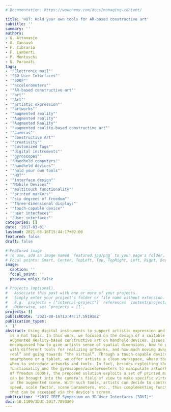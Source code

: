 ```yaml
---
# Documentation: https://wowchemy.com/docs/managing-content/

title: 'HOT: Hold your own tools for AR-based constructive art'
subtitle: ''
summary: ''
authors:
- G. Attanasio
- A. Cannavò
- F. Cibrario
- F. Lamberti
- P. Montuschi
- G. Paravati
tags:
- '"Electronic mail"'
- '"3D User Interfaces"'
- '"6DOF"'
- '"accelerometers"'
- '"AR-based constructive art"'
- '"art"'
- '"Art"'
- '"artistic expression"'
- '"artworks"'
- '"augmented reality"'
- '"Augmented reality"'
- '"Augmented Reality"'
- '"augmented reality-based constructive art"'
- '"Cameras"'
- '"Constructive Art"'
- '"creativity"'
- '"Customized Tags"'
- '"digital instruments"'
- '"gyroscopes"'
- '"Handheld computers"'
- '"handheld devices"'
- '"hold your own tools"'
- '"HOT"'
- '"interface design"'
- '"Mobile Devices"'
- '"multitouch functionality"'
- '"printed markers"'
- '"six degrees of freedom"'
- '"Three-dimensional displays"'
- '"touch-capable device"'
- '"user interfaces"'
- '"User interfaces"'
categories: []
date: '2017-03-01'
lastmod: 2021-08-16T15:44:17+02:00
featured: false
draft: false

# Featured image
# To use, add an image named `featured.jpg/png` to your page's folder.
# Focal points: Smart, Center, TopLeft, Top, TopRight, Left, Right, BottomLeft, Bottom, BottomRight.
image:
  caption: ''
  focal_point: ''
  preview_only: false

# Projects (optional).
#   Associate this post with one or more of your projects.
#   Simply enter your project's folder or file name without extension.
#   E.g. `projects = ["internal-project"]` references `content/project/deep-learning/index.md`.
#   Otherwise, set `projects = []`.
projects: []
publishDate: '2021-08-16T13:44:17.591918Z'
publication_types:
- '1'
abstract: Using digital instruments to support artistic expression and creativity
  is a hot topic. In this work, we focused on the design of a suitable interface for
  Augmented Reality-based constructive art on handheld devices. Issues to be faced
  encompassed how to give artists sense of spatial dimensions, how to provide them
  with different tools for realizing artworks, and how much moving away from “the
  real” and going towards “the virtual”. Through a touch-capable device, such as a
  smartphone or a tablet, we offer artists a clean workspace, where they can decide
  when to introduce artworks and tools. In fact, besides exploiting the multi-touch
  functionality and the gyroscopes/accelerometers to manipulate artworks in six degrees
  of freedom (6DOF), the proposed solution exploits a set of printed markers that
  can be brought into the camera's field of view to make specific virtual tools appear
  in the augmented scene. With such tools, artists can decide to control, e.g., manipulation
  speed, scale factor, scene parameters, etc., thus complementing functionalities
  that can be accessed via the device's screen.
publication: '*2017 IEEE Symposium on 3D User Interfaces (3DUI)*'
doi: 10.1109/3DUI.2017.7893369
---
```

